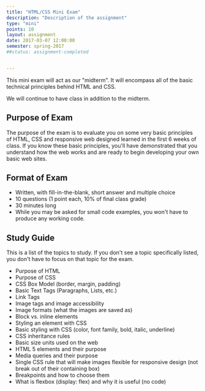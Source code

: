```yaml
---
title: "HTML/CSS Mini Exam"
description: "Description of the assignment"
type: "mini"
points: 10
layout: assignment
date: 2017-03-07 12:00:00
semester: spring-2017
##status: assignment-completed


---
```


This mini exam will act as our "midterm".  It will encompass all of the basic technical principles behind HTML and CSS.

We will continue to have class in addition to the midterm.

## Purpose of Exam

The purpose of the exam is to evaluate you on some very basic principles of HTML, CSS and responsive web designed learned in the first 6 weeks of class.  If you know these basic principles, you'll have demonstrated that you understand how the web works and are ready to begin developing your own basic web sites.  

## Format of Exam

* Written, with fill-in-the-blank, short answer and multiple choice
* 10 questions (1 point each, 10% of final class grade)
* 30 minutes long
* While you may be asked for small code examples, you won't have to produce any working code.

## Study Guide

This is a list of the topics to study.  If you don't see a topic specifically listed, you don't have to focus on that topic for the exam.

* Purpose of HTML
* Purpose of CSS
* CSS Box Model (border, margin, padding)
* Basic Text Tags (Paragraphs, Lists, etc.)
* Link Tags
* Image tags and image accessibility
* Image formats (what the images are saved as)
* Block vs. inline elements
* Styling an element with CSS
* Basic styling with CSS (color, font family, bold, italic, underline)
* CSS inheritance rules
* Basic size units used on the web
* HTML 5 elements and their purpose
* Media queries and their purpose
* Single CSS rule that will make images flexible for responsive design (not break out of their containing box)
* Breakpoints and how to choose them
* What is flexbox (display: flex) and why it is useful (no code)
